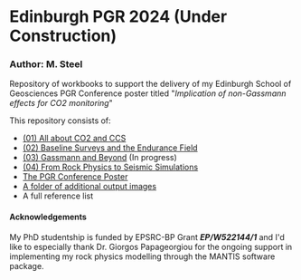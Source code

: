 # Edinburgh PGR 2024 (Under Construction)
### Author: M. Steel
Repository of workbooks to support the delivery of my Edinburgh School of Geosciences PGR Conference poster titled "<i>Implication of non-Gassmann effects for CO2 monitoring</i>"

This repository consists of:
- [(01) All about CO2 and CCS](https://github.com/MartynSteel/EdinburghPGR2024/blob/main/01_all_about_co2_and_ccs.ipynb)
- [(02) Baseline Surveys and the Endurance Field](https://github.com/MartynSteel/EdinburghPGR2024/blob/main/02_baseline_surveys_and_the_endurance_field.ipynb)
- [(03) Gassmann and Beyond](https://github.com/MartynSteel/EdinburghPGR2024/blob/main/03_gassmann_and_beyond.ipynb) (In progress)
- [(04) From Rock Physics to Seismic Simulations](https://github.com/MartynSteel/EdinburghPGR2024/blob/main/04_from_rock_physics_to_seismic_simulations.ipynb)
- [The PGR Conference Poster](https://github.com/MartynSteel/EdinburghPGR2024/blob/main/PGR_2024_Poster.pdf)
- [A folder of additional output images](https://github.com/MartynSteel/EdinburghPGR2024/tree/main/additional_figures)
- A full reference list

#### Acknowledgements
My PhD studentship is funded by EPSRC-BP Grant <i><b>EP/W522144/1</b></i> and I'd like to especially thank Dr. Giorgos Papageorgiou for the ongoing support in implementing my rock physics modelling through the MANTIS software package.
